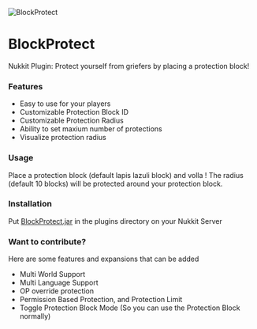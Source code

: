 
![BlockProtect](https://github.com/basprohop/BlockProtect/blob/master/images/lapis_block.png)
# BlockProtect
Nukkit Plugin: Protect yourself from griefers by placing a protection block!

### Features
- Easy to use for your players
- Customizable Protection Block ID
- Customizable Protection Radius
- Ability to set maxium number of protections
- Visualize protection radius 

### Usage
Place a protection block (default lapis lazuli block) and volla !
The radius (default 10 blocks) will be protected around your protection block.

### Installation 
Put [BlockProtect.jar](https://github.com/basprohop/BlockProtect/releases) in the plugins directory on your Nukkit Server

### Want to contribute?
Here are some features and expansions that can be added
- Multi World Support
- Multi Language Support
- OP override protection
- Permission Based Protection, and Protection Limit
- Toggle Protection Block Mode (So you can use the Protection Block normally)
